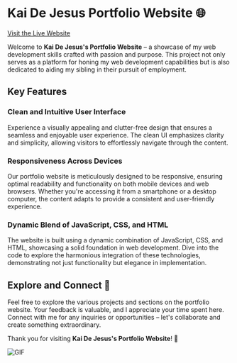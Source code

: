 # Kai De Jesus Portfolio Website 🌐
[Visit the Live Website](https://kaidejesuscreates.com/index.html)


Welcome to **Kai De Jesus's Portfolio Website** – a showcase of my web development skills crafted with passion and purpose. This project not only serves as a platform for honing my web development capabilities but is also dedicated to aiding my sibling in their pursuit of employment.

## Key Features

### Clean and Intuitive User Interface
Experience a visually appealing and clutter-free design that ensures a seamless and enjoyable user experience. The clean UI emphasizes clarity and simplicity, allowing visitors to effortlessly navigate through the content.

### Responsiveness Across Devices
Our portfolio website is meticulously designed to be responsive, ensuring optimal readability and functionality on both mobile devices and web browsers. Whether you're accessing it from a smartphone or a desktop computer, the content adapts to provide a consistent and user-friendly experience.

### Dynamic Blend of JavaScript, CSS, and HTML
The website is built using a dynamic combination of JavaScript, CSS, and HTML, showcasing a solid foundation in web development. Dive into the code to explore the harmonious integration of these technologies, demonstrating not just functionality but elegance in implementation.

## Explore and Connect 🚀
Feel free to explore the various projects and sections on the portfolio website. Your feedback is valuable, and I appreciate your time spent here. Connect with me for any inquiries or opportunities – let's collaborate and create something extraordinary.

Thank you for visiting **Kai De Jesus's Portfolio Website**! 🙌

![GIF]([https://imgur.com/SOB2167](https://imgur.com/a/Kl88Tk3)https://imgur.com/a/Kl88Tk3)
